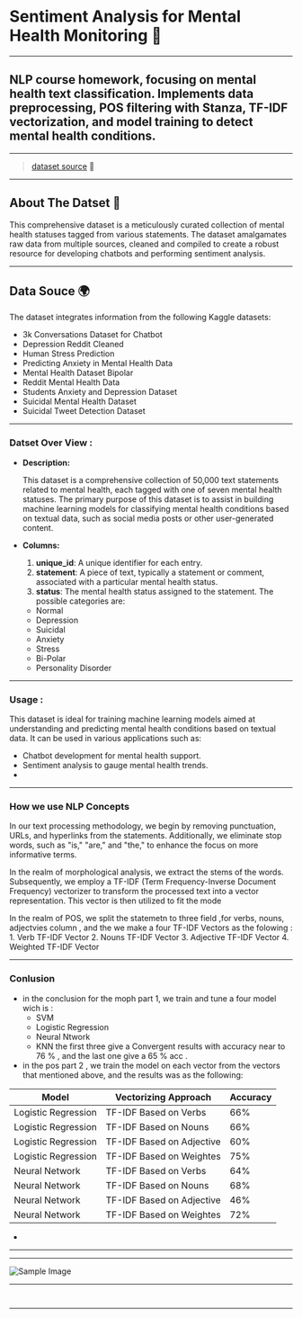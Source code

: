 # Sentiment Analysis for Mental Health Monitoring 🤯
---
NLP course homework, focusing on mental health text classification. Implements data preprocessing, POS filtering with Stanza, TF-IDF vectorization, and model training to detect mental health conditions.
---

___

> [dataset source](https://www.kaggle.com/datasets/suchintikasarkar/sentiment-analysis-for-mental-health) 🔗

---

## **About The Datset** 🧷
This comprehensive dataset is a meticulously curated collection of mental health statuses tagged from various statements. The dataset amalgamates raw data from multiple sources, cleaned and compiled to create a robust resource for developing chatbots and performing sentiment analysis.

---
## **Data Souce** 🌍
The dataset integrates information from the following Kaggle datasets:

 - 3k Conversations Dataset for Chatbot
 - Depression Reddit Cleaned
 - Human Stress Prediction
 - Predicting Anxiety in Mental Health Data
 - Mental Health Dataset Bipolar
 - Reddit Mental Health Data
 - Students Anxiety and Depression Dataset
 - Suicidal Mental Health Dataset
 - Suicidal Tweet Detection Dataset
---

###  **Datset Over View**  :

* **Description:**

    This dataset is a comprehensive collection of 50,000 text statements related to mental health, each tagged with one of seven mental health statuses. The primary purpose of this dataset is to assist in building machine learning models for classifying mental health conditions based on textual data, such as social media posts or other user-generated content.

* **Columns:**
  1. **unique_id**: A unique identifier for each entry.
  2. **statement**: A piece of text, typically a statement or comment, associated with a particular mental health status.
  3. **status**: The mental health status assigned to the statement. The possible categories are:
    - Normal
    - Depression
    - Suicidal
    - Anxiety
    - Stress
    - Bi-Polar
    - Personality Disorder

---
### **Usage** :
This dataset is ideal for training machine learning models aimed at understanding and predicting mental health conditions based on textual data.
It can be used in various applications such as:

- Chatbot development for mental health support.
- Sentiment analysis to gauge mental health trends.
-
---

### **How we use NLP Concepts**


  In our text processing methodology, we begin by removing punctuation, URLs, and hyperlinks from the statements. Additionally, we eliminate stop words, such as "is," "are," and "the," to enhance the focus on more informative terms.


  In the realm of morphological analysis, we extract the stems of the words. Subsequently, we employ a TF-IDF (Term Frequency-Inverse Document Frequency) vectorizer to transform the processed text into a vector representation. This vector is then utilized to fit the mode

  In the realm of POS, we split the statemetn to three field ,for verbs, nouns, adjectvies column , and the we make a four TF-IDF Vectors as the folowing :
    1. Verb TF-IDF Vector
    2. Nouns TF-IDF Vector
    3. Adjective TF-IDF Vector 
    4. Weighted TF-IDF Vector
    
---
### 
### **Conlusion**
 *  in the conclusion  for the moph part 1, we train and tune  a four model wich is :
    * SVM  
    * Logistic Regression
    * Neural Ntwork
    * KNN
  the first three give a Convergent results with accuracy near to 76 % , and the last one give  a 65 % acc .
*  in the pos part 2 , we train the model on each vector from the vectors that mentioned above, and the results was as the following:

| Model                  | Vectorizing Approach         | Accuracy |
|------------------------|------------------------------|----------|
| Logistic Regression    | TF-IDF Based on Verbs        | 66%      |
| Logistic Regression    | TF-IDF Based on Nouns        | 66%      |
| Logistic Regression    | TF-IDF Based on Adjective    | 60%      |
| Logistic Regression    | TF-IDF Based on Weightes     | 75%      |
| Neural Network         | TF-IDF Based on Verbs        | 64%      |
| Neural Network         | TF-IDF Based on Nouns        | 68%      |
| Neural Network         | TF-IDF Based on Adjective    | 46%      |
| Neural Network         | TF-IDF Based on Weightes     | 72%      |

*  
---
---
<img src="https://img.freepik.com/free-vector/mental-health-awareness-concept_23-2148531011.jpg" alt="Sample Image" >




---
```


```
---



